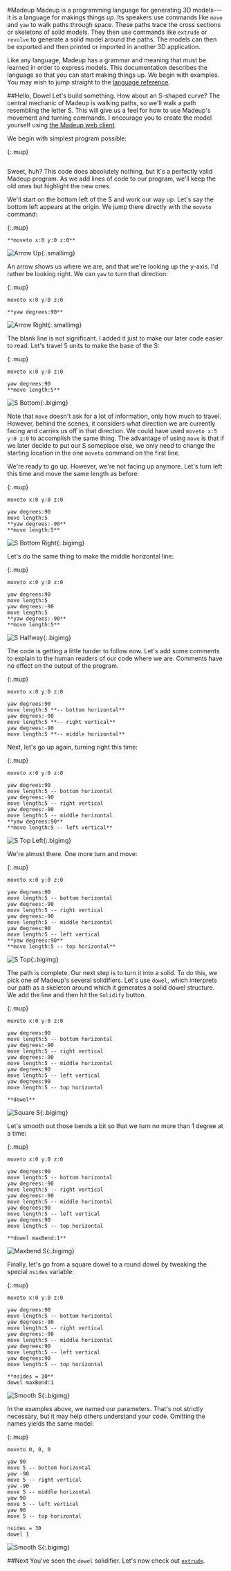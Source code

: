 #Madeup
Madeup is a programming language for generating 3D models---it is a language for makings things *up*. Its speakers use commands like `move` and `yaw` to walk paths through space. These paths trace the cross sections or skeletons of solid models. They then use commands like `extrude` or `revolve` to generate a solid model around the paths. The models can then be exported and then printed or imported in another 3D application.

Like any language, Madeup has a grammar and meaning that must be learned in order to express models. This documentation describes the language so that you can start making things up. We begin with examples. You may wish to jump straight to the [language reference](reference.html).

##Hello, Dowel
Let's build something. How about an S-shaped curve? The central mechanic of Madeup is walking paths, so we'll walk a path resembling the letter S. This will give us a feel for how to use Madeup's movement and turning commands. I encourage you to create the model yourself using [the Madeup web client](http://madeup.xyz).

We begin with simplest program possible:

{:.mup}
~~~
~~~

Sweet, huh? This code does absolutely nothing, but it's a perfectly valid Madeup program. As we add lines of code to our program, we'll keep the old ones but highlight the new ones.

We'll start on the bottom left of the S and work our way up. Let's say the bottom left appears at the origin. We jump there directly with the `moveto` command:

{:.mup}
~~~
**moveto x:0 y:0 z:0**
~~~

![Arrow Up](images/arrow_up.png){:.smallimg}

An arrow shows us where we are, and that we're looking up the y-axis. I'd rather be looking right. We can `yaw` to turn that direction:

{:.mup}
~~~
moveto x:0 y:0 z:0

**yaw degrees:90**
~~~

![Arrow Right](images/arrow_right.png){:.smallimg}

The blank line is not significant. I added it just to make our later code easier to read. Let's travel 5 units to make the base of the S:

{:.mup}
~~~
moveto x:0 y:0 z:0

yaw degrees:90
**move length:5**
~~~

![S Bottom](images/s_bottom.png){:.bigimg}

Note that `move` doesn't ask for a lot of information, only how much to travel. However, behind the scenes, it considers what direction we are currently facing and carries us off in that direction. We could have used `moveto x:5 y:0 z:0` to accomplish the same thing. The advantage of using `move` is that if we later decide to put our S someplace else, we only need to change the starting location in the one `moveto` command on the first line.

We're ready to go up. However, we're not facing up anymore. Let's turn left this time and move the same length as before:

{:.mup}
~~~
moveto x:0 y:0 z:0

yaw degrees:90
move length:5
**yaw degrees:-90**
**move length:5**
~~~

![S Bottom Right](images/s_bottom_right.png){:.bigimg}

Let's do the same thing to make the middle horizontal line:

{:.mup}
~~~
moveto x:0 y:0 z:0

yaw degrees:90
move length:5
yaw degrees:-90
move length:5
**yaw degrees:-90**
**move length:5**
~~~

![S Halfway](images/s_halfway.png){:.bigimg}

The code is getting a little harder to follow now. Let's add some comments to explain to the human readers of our code where we are. Comments have no effect on the output of the program.

{:.mup}
~~~
moveto x:0 y:0 z:0

yaw degrees:90
move length:5 **-- bottom horizontal**
yaw degrees:-90
move length:5 **-- right vertical**
yaw degrees:-90
move length:5 **-- middle horizontal**
~~~

Next, let's go up again, turning right this time:

{:.mup}
~~~
moveto x:0 y:0 z:0

yaw degrees:90
move length:5 -- bottom horizontal
yaw degrees:-90
move length:5 -- right vertical
yaw degrees:-90
move length:5 -- middle horizontal
**yaw degrees:90**
**move length:5 -- left vertical**
~~~

![S Top Left](images/s_top_left.png){:.bigimg}

We're almost there. One more turn and move:

{:.mup}
~~~
moveto x:0 y:0 z:0

yaw degrees:90
move length:5 -- bottom horizontal
yaw degrees:-90
move length:5 -- right vertical
yaw degrees:-90
move length:5 -- middle horizontal
yaw degrees:90
move length:5 -- left vertical
**yaw degrees:90**
**move length:5 -- top horizontal**
~~~

![S Top](images/s_top.png){:.bigimg}

The path is complete. Our next step is to turn it into a solid. To do this, we pick one of Madeup's several solidifiers. Let's use `dowel`, which interprets our path as a skeleton around which it generates a solid dowel structure. We add the line and then hit the `Solidify` button.

{:.mup}
~~~
moveto x:0 y:0 z:0

yaw degrees:90
move length:5 -- bottom horizontal
yaw degrees:-90
move length:5 -- right vertical
yaw degrees:-90
move length:5 -- middle horizontal
yaw degrees:90
move length:5 -- left vertical
yaw degrees:90
move length:5 -- top horizontal

**dowel**
~~~

![Square S](images/s_square.png){:.bigimg}

Let's smooth out those bends a bit so that we turn no more than 1 degree at a time:

{:.mup}
~~~
moveto x:0 y:0 z:0

yaw degrees:90
move length:5 -- bottom horizontal
yaw degrees:-90
move length:5 -- right vertical
yaw degrees:-90
move length:5 -- middle horizontal
yaw degrees:90
move length:5 -- left vertical
yaw degrees:90
move length:5 -- top horizontal

**dowel maxBend:1**
~~~

![Maxbend S](images/s_maxbend.png){:.bigimg}

Finally, let's go from a square dowel to a round dowel by tweaking the special `nsides` variable:

{:.mup}
~~~
moveto x:0 y:0 z:0

yaw degrees:90
move length:5 -- bottom horizontal
yaw degrees:-90
move length:5 -- right vertical
yaw degrees:-90
move length:5 -- middle horizontal
yaw degrees:90
move length:5 -- left vertical
yaw degrees:90
move length:5 -- top horizontal

**nsides = 30**
dowel maxBend:1
~~~

![Smooth S](images/s_smooth.png){:.bigimg}

In the examples above, we named our parameters. That's not strictly necessary, but it may help others understand your code. Omitting the names yields the same model:

{:.mup}
~~~
moveto 0, 0, 0

yaw 90
move 5 -- bottom horizontal
yaw -90
move 5 -- right vertical
yaw -90
move 5 -- middle horizontal
yaw 90
move 5 -- left vertical
yaw 90
move 5 -- top horizontal

nsides = 30
dowel 1
~~~

![Smooth S](images/s_smooth.png){:.bigimg}

##Next
You've seen the `dowel` solidifier. Let's now check out [`extrude`](extrude.html).
